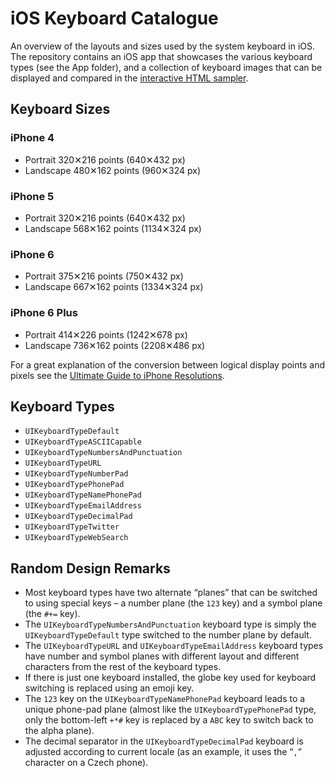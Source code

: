 # iOS Keyboard Catalogue

An overview of the layouts and sizes used by the system keyboard in iOS. The repository contains an iOS app that showcases the various keyboard types (see the App folder), and a collection of keyboard images that can be displayed and compared in the [interactive HTML sampler](http://zoul.github.io/ios-keyboards).

## Keyboard Sizes

### iPhone 4

* Portrait 320✕216 points (640✕432 px)
* Landscape 480✕162 points (960✕324 px)

### iPhone 5

* Portrait 320✕216 points (640✕432 px)
* Landscape 568✕162 points (1134✕324 px)

### iPhone 6

* Portrait 375✕216 points (750✕432 px)
* Landscape 667✕162 points (1334✕324 px)

### iPhone 6 Plus

* Portrait 414✕226 points (1242✕678 px)
* Landscape 736✕162 points (2208✕486 px)

For a great explanation of the conversion between logical display points and pixels see the [Ultimate Guide to iPhone Resolutions](http://www.paintcodeapp.com/news/ultimate-guide-to-iphone-resolutions).

## Keyboard Types

* `UIKeyboardTypeDefault`
* `UIKeyboardTypeASCIICapable`
* `UIKeyboardTypeNumbersAndPunctuation`
* `UIKeyboardTypeURL`
* `UIKeyboardTypeNumberPad`
* `UIKeyboardTypePhonePad`
* `UIKeyboardTypeNamePhonePad`
* `UIKeyboardTypeEmailAddress`
* `UIKeyboardTypeDecimalPad`
* `UIKeyboardTypeTwitter`
* `UIKeyboardTypeWebSearch`

## Random Design Remarks

* Most keyboard types have two alternate “planes” that can be switched to using special keys – a number plane (the `123` key) and a symbol plane (the `#+=` key).
* The `UIKeyboardTypeNumbersAndPunctuation` keyboard type is simply the `UIKeyboardTypeDefault` type switched to the number plane by default.
* The `UIKeyboardTypeURL` and `UIKeyboardTypeEmailAddress` keyboard types have number and symbol planes with different layout and different characters from the rest of the keyboard types.
* If there is just one keyboard installed, the globe key used for keyboard switching is replaced using an emoji key.
* The `123` key on the `UIKeyboardTypeNamePhonePad` keyboard leads to a unique phone-pad plane (almost like the `UIKeyboardTypePhonePad` type, only the bottom-left `+*#` key is replaced by a `ABC` key to switch back to the alpha plane).
* The decimal separator in the `UIKeyboardTypeDecimalPad` keyboard is adjusted according to current locale (as an example, it uses the “`,`” character on a Czech phone).